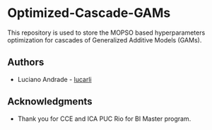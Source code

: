 # Optimized-Cascade-GAMs

This repository is used to store the MOPSO based hyperparameters optimization for cascades of Generalized Additive Models (GAMs).

## Authors

* Luciano Andrade - [lucarli](https://github.com/lucarli)

## Acknowledgments

* Thank you for CCE and ICA PUC Rio for BI Master program.
